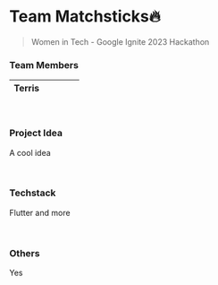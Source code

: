 # Team Matchsticks🔥
> Women in Tech - Google Ignite 2023 Hackathon

### Team Members
| Terris | <Name> | <Name> | <Name> | <Name> |
|--------|---------|------|--------|---------|

<br />

### Project Idea
A cool idea

<br />

### Techstack
Flutter and more

<br />

### Others
Yes
